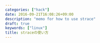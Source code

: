 ```yaml
---
categories: ["hack"]
date: 2016-09-21T16:08:26+09:00
description: "memo for how to use strace"
draft: true
keywords: ["linux"]
title: straceの使い方
---
```





